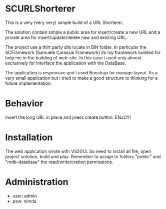 # SCURLShorterer
This is a very (very very) simple build of a URL Shorterer.

The solution contain simple a public area for insert/create a new URL and a private area for insert/update/delete new and existing URL.

The project use a thirt party dlls locate in BIN folder. 
In particular the SCFramework (Samuele Carassai Framework) its my framework builded for help me in the building of web-site.
In this case i used only almost exclusively for interface the application with the DataBase.

The application is responsive and i used Boostrap for manage layout.
Its a very small application but i tried to make a good structure to thinking for a future implementation.

# Behavior
Insert the long URL in place and press create button.
ENJOY!

# Installation
The web application wrote with VS2013.
So need to install all file, open project solution, build and play.
Remember to assign to folders "public" and "mdb-database" the read/write/cretion permissions.

# Administration
- user: admin
- psw: nimda
